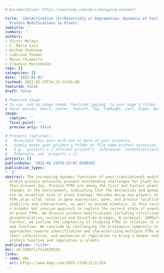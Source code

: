 ```yaml
---
# Documentation: https://wowchemy.com/docs/managing-content/

title: '(De)Activation (Ir)Reversibly or Degradation: Dynamics of Post-Translational
  Protein Modifications in Plants'
subtitle: ''
summary: ''
authors:
- Victor Muleya
- L. Maria Lois
- Hicham Chahtane
- Ludivine Thomas
- Marco Chiapello
- Claudius Marondedze
tags: []
categories: []
date: '2022-01-01'
lastmod: 2022-02-23T16:23:11+01:00
featured: false
draft: false

# Featured image
# To use, add an image named `featured.jpg/png` to your page's folder.
# Focal points: Smart, Center, TopLeft, Top, TopRight, Left, Right, BottomLeft, Bottom, BottomRight.
image:
  caption: ''
  focal_point: ''
  preview_only: false

# Projects (optional).
#   Associate this post with one or more of your projects.
#   Simply enter your project's folder or file name without extension.
#   E.g. `projects = ["internal-project"]` references `content/project/deep-learning/index.md`.
#   Otherwise, set `projects = []`.
projects: []
publishDate: '2022-02-23T15:23:07.010039Z'
publication_types:
- '2'
abstract: The increasing dynamic functions of post-translational modifications (PTMs)
  within protein molecules present outstanding challenges for plant biology even at
  this present day. Protein PTMs are among the first and fastest plant responses to
  changes in the environment, indicating that the mechanisms and dynamics of PTMs
  are an essential area of plant biology. Besides being key players in signaling,
  PTMs play vital roles in gene expression, gene, and protein localization, protein
  stability and interactions, as well as enzyme kinetics. In this review, we take
  a broader but concise approach to capture the current state of events in the field
  of plant PTMs. We discuss protein modifications including citrullination, glycosylation,
  phosphorylation, oxidation and disulfide bridges, N-terminal, SUMOylation, and ubiquitination.
  Further, we outline the complexity of studying PTMs in relation to compartmentalization
  and function. We conclude by challenging the proteomics community to engage in holistic
  approaches towards identification and characterizing multiple PTMs on the same protein,
  their interaction, and mechanism of regulation to bring a deeper understanding of
  protein function and regulation in plants.
publication: '*Life*'
doi: 10.3390/life12020324
links:
- name: URL
  url: https://www.mdpi.com/2075-1729/12/2/324
---
```

